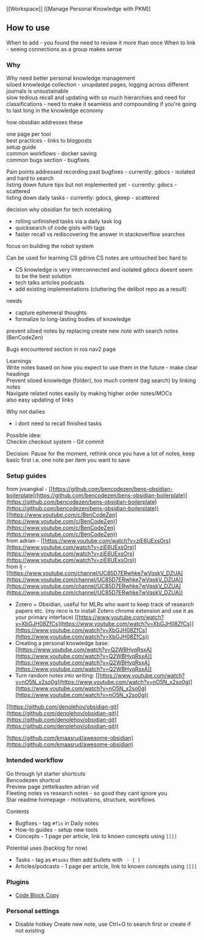 [[Workspace]] [[Manage Personal Knowledge with PKM]]

## How to use
When to add - you found the need to review it more than once
When to link - seeing connections as a group makes sense

### Why
Why need better personal knowledge management  
siloed knowledge collection - unupdated pages, logging across different journals is unsustainable  
slow tedious recall and updating with so much hierarchies and need for classifications - need to make it seamless and compounding if you're going to last long in the knowledge economy  
  
  
how obsidian addresses these  
  
one page per tool  
best practices - links to blogposts  
setup guide  
common workflows - docker saving  
common bugs section - bugfixes

Pain points addressed
recording past bugfixes - currently: gdocs - isolated and hard to search  
listing down future tips but not implemented yet - currently: gdocs - scattered  
listing down daily tasks - currently: gdocs, gkeep - scattered  
  
decision why obsidian for tech notetaking  
- rolling unfinished tasks via a daily task log  
- quicksearch of code gists with tags  
- faster recall vs rediscovering the answer in stackoverflow searches  
  
focus on building the robot system  

Can be used for learning CS
gdrive CS notes are untouched bec hard to  
- CS knowledge is very interconnected and isolated gdocs doesnt seem to be the best solution  
- tech talks articles podcasts
- add existing implementations (cluttering the delibot repo as a result)  
  
needs  
- capture ephemeral thoughts
- formalize to long-lasting bodies of knowledge

prevent siloed notes by replacing create new note with search notes (BenCodeZen)

Bugs encountered section in ros nav2 page  
  
Learnings  
Write notes based on how you expect to use them in the future - make clear headings  
Prevent siloed knowledge (folder), too much content (tag search) by linking notes  
Navigate related notes easily by making higher order notes/MOCs  
also easy updating of links  
  
Why not dailies  
- i dont need to recall finished tasks  
  
Possible idea:  
Checkin checkout system - Git commit  
  
Decision: Pause for the moment, rethink once you have a lot of notes, keep basic first i.e. one note per item you want to save

### Setup guides
from jvsangkal - [[https://github.com/bencodezen/bens-obsidian-boilerplate](https://github.com/bencodezen/bens-obsidian-boilerplate)](https://github.com/bencodezen/bens-obsidian-boilerplate](https://github.com/bencodezen/bens-obsidian-boilerplate))  
[[https://www.youtube.com/c/BenCodeZen](https://www.youtube.com/c/BenCodeZen)](https://www.youtube.com/c/BenCodeZen](https://www.youtube.com/c/BenCodeZen))  
from adrian - [[https://www.youtube.com/watch?v=ziE6UExsOrs](https://www.youtube.com/watch?v=ziE6UExsOrs)](https://www.youtube.com/watch?v=ziE6UExsOrs](https://www.youtube.com/watch?v=ziE6UExsOrs))  
from lj - [[https://www.youtube.com/channel/UC85D7ERwhke7wVqskV_DZUA](https://www.youtube.com/channel/UC85D7ERwhke7wVqskV_DZUA)](https://www.youtube.com/channel/UC85D7ERwhke7wVqskV_DZUA](https://www.youtube.com/channel/UC85D7ERwhke7wVqskV_DZUA))  
* Zotero + Obsidian, useful for MLRs who want to keep track of research papers etc. (my reco is to install Zotero chrome extension and use it as your primary interface) [[https://www.youtube.com/watch?v=XbGJH08ZfCs](https://www.youtube.com/watch?v=XbGJH08ZfCs)](https://www.youtube.com/watch?v=XbGJH08ZfCs](https://www.youtube.com/watch?v=XbGJH08ZfCs))  
* Creating a personal knowledge base: [[https://www.youtube.com/watch?v=Q2WBHyqRsxA](https://www.youtube.com/watch?v=Q2WBHyqRsxA)](https://www.youtube.com/watch?v=Q2WBHyqRsxA](https://www.youtube.com/watch?v=Q2WBHyqRsxA))  
* Turn random notes into writing: [[https://www.youtube.com/watch?v=nO5N_x2so0g](https://www.youtube.com/watch?v=nO5N_x2so0g)](https://www.youtube.com/watch?v=nO5N_x2so0g](https://www.youtube.com/watch?v=nO5N_x2so0g))  
  
[[https://github.com/denolehov/obsidian-git](https://github.com/denolehov/obsidian-git)](https://github.com/denolehov/obsidian-git](https://github.com/denolehov/obsidian-git))  
  
[https://github.com/kmaasrud/awesome-obsidian](https://github.com/kmaasrud/awesome-obsidian)




### Intended workflow

Go through lyt starter shortcuts  
Bencodezen shortcut  
Preview page zettelkasten adrian vid  
Fleeting notes vs research notes - so good they cant ignore you  
Star readme homepage - motivations, structure, workflows  



Contents
- Bugfixes - tag `#fix` in Daily notes
- How-to guides - setup new tools
- Concepts - 1 page per article, link to known concepts using `[[]]`


Potential uses (backlog for now)
- Tasks - tag as `#tasks` then add bullets with ` - [ ]`
- Articles/podcasts - 1 page per article, link to known concepts using `[[]]`

### Plugins
* [Code Block Copy](https://github.com/jdbrice/obsidian-code-block-copy)

### Personal settings
* Disable hotkey Create new note, use Ctrl+O to search first or create if not existing